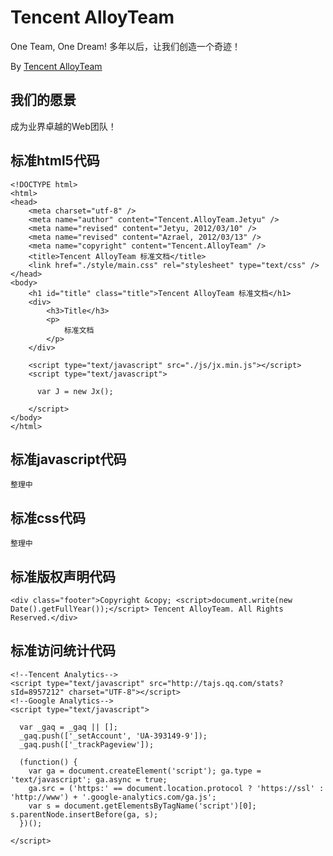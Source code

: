 Tencent AlloyTeam
=================
One Team, One Dream! 多年以后，让我们创造一个奇迹！

By [Tencent AlloyTeam](http://www.AlloyTeam.com/)

## 我们的愿景

成为业界卓越的Web团队！


## 标准html5代码

	<!DOCTYPE html>
	<html>
	<head>
		<meta charset="utf-8" />
		<meta name="author" content="Tencent.AlloyTeam.Jetyu" />
		<meta name="revised" content="Jetyu, 2012/03/10" />
		<meta name="revised" content="Azrael, 2012/03/13" />
		<meta name="copyright" content="Tencent.AlloyTeam" />
		<title>Tencent AlloyTeam 标准文档</title>
		<link href="./style/main.css" rel="stylesheet" type="text/css" />
	</head>
	<body>
		<h1 id="title" class="title">Tencent AlloyTeam 标准文档</h1>
		<div>
			<h3>Title</h3>
			<p>
				标准文档
			</p>
		</div>

		<script type="text/javascript" src="./js/jx.min.js"></script>
		<script type="text/javascript">

		  var J = new Jx();

		</script>
	</body>
	</html>


## 标准javascript代码

	整理中

## 标准css代码

	整理中

## 标准版权声明代码

  	<div class="footer">Copyright &copy; <script>document.write(new Date().getFullYear());</script> Tencent AlloyTeam. All Rights Reserved.</div>


## 标准访问统计代码

	<!--Tencent Analytics-->
	<script type="text/javascript" src="http://tajs.qq.com/stats?sId=8957212" charset="UTF-8"></script>
	<!--Google Analytics-->
	<script type="text/javascript">

	  var _gaq = _gaq || [];
	  _gaq.push(['_setAccount', 'UA-393149-9']);
	  _gaq.push(['_trackPageview']);

	  (function() {
	    var ga = document.createElement('script'); ga.type = 'text/javascript'; ga.async = true;
	    ga.src = ('https:' == document.location.protocol ? 'https://ssl' : 'http://www') + '.google-analytics.com/ga.js';
	    var s = document.getElementsByTagName('script')[0]; s.parentNode.insertBefore(ga, s);
	  })();

	</script>